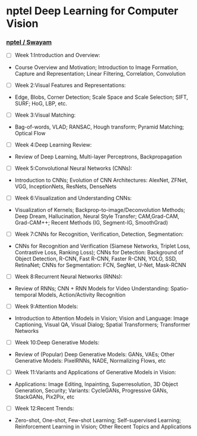 # nptel Deep Learning for Computer Vision 

### [nptel / Swayam ](https://onlinecourses.nptel.ac.in/noc21_cs93/course)



- [ ] Week 1:Introduction and Overview: 
- Course Overview and Motivation; Introduction to Image Formation, Capture and Representation; Linear Filtering, Correlation,          Convolution
- [ ] Week 2:Visual Features and Representations: 
- Edge, Blobs, Corner Detection; Scale Space and Scale Selection; SIFT, SURF; HoG, LBP, etc.
- [ ] Week 3:Visual Matching:
- Bag-of-words, VLAD; RANSAC, Hough transform; Pyramid Matching; Optical Flow
- [ ] Week 4:Deep Learning Review:
- Review of Deep Learning, Multi-layer Perceptrons, Backpropagation
- [ ] Week 5:Convolutional Neural Networks (CNNs):
- Introduction to CNNs; Evolution of CNN Architectures: AlexNet, ZFNet, VGG, InceptionNets, ResNets, DenseNets
- [ ] Week 6:Visualization and Understanding CNNs:
- Visualization of Kernels; Backprop-to-image/Deconvolution Methods; Deep Dream, Hallucination, Neural Style Transfer;  	CAM,Grad-CAM, Grad-CAM++; Recent Methods (IG, Segment-IG, SmoothGrad)
- [ ] Week 7:CNNs for Recognition, Verification, Detection, Segmentation:
- CNNs for Recognition and Verification (Siamese Networks, Triplet Loss, Contrastive Loss, Ranking Loss); CNNs for 	Detection: Background of Object Detection, R-CNN, Fast R-CNN, Faster R-CNN, YOLO, SSD, RetinaNet; CNNs for 	Segmentation: FCN, SegNet, U-Net, Mask-RCNN
- [ ] Week 8:Recurrent Neural Networks (RNNs): 
- Review of RNNs; CNN + RNN Models for Video Understanding: Spatio-temporal Models, Action/Activity Recognition
- [ ] Week 9:Attention Models:
- Introduction to Attention Models in Vision; Vision and Language: Image Captioning, Visual QA, Visual Dialog; Spatial 	Transformers; Transformer Networks
- [ ] Week 10:Deep Generative Models:
- Review of (Popular) Deep Generative Models: GANs, VAEs; Other Generative Models: PixelRNNs, NADE, Normalizing 	Flows, etc
- [ ] Week 11:Variants and Applications of Generative Models in Vision: 
- Applications: Image Editing, Inpainting, Superresolution, 3D Object Generation, Security; Variants: CycleGANs, Progressive 	GANs, StackGANs, Pix2Pix, etc
- [ ] Week 12:Recent Trends:
- Zero-shot, One-shot, Few-shot Learning; Self-supervised Learning; Reinforcement Learning in Vision; Other Recent Topics 	and Applications
